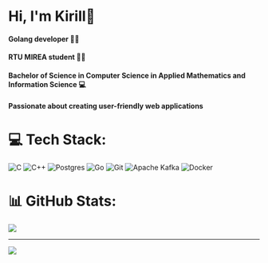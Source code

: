 # Hi, I'm Kirill👋

#### Golang developer 👨‍💻<br/>
#### RTU MIREA student 👨‍🎓<br/>
#### Bachelor of Science in Computer Science in Applied Mathematics and Information Science 💻<br/>
#### Passionate about creating user-friendly web applications<br/>

# 💻 Tech Stack:
![C](https://img.shields.io/badge/c-%2300599C.svg?style=for-the-badge&logo=c&logoColor=white) ![C++](https://img.shields.io/badge/c++-%2300599C.svg?style=for-the-badge&logo=c%2B%2B&logoColor=white) ![Postgres](https://img.shields.io/badge/postgres-%23316192.svg?style=for-the-badge&logo=postgresql&logoColor=white) ![Go](https://img.shields.io/badge/go-%2300ADD8.svg?style=for-the-badge&logo=go&logoColor=white) ![Git](https://img.shields.io/badge/git-%23F05033.svg?style=for-the-badge&logo=git&logoColor=white) ![Apache Kafka](https://img.shields.io/badge/Apache%20Kafka-000?style=for-the-badge&logo=apachekafka) ![Docker](https://img.shields.io/badge/docker-%230db7ed.svg?style=for-the-badge&logo=docker&logoColor=white)
# 📊 GitHub Stats:
![](https://github-readme-stats.vercel.app/api/top-langs/?username=mcqueeN995&theme=dark&hide_border=false&include_all_commits=true&count_private=true&layout=compact)

---
[![](https://visitcount.itsvg.in/api?id=mcqueeN995&icon=0&color=0)](https://visitcount.itsvg.in)

<!-- Proudly created with GPRM ( https://gprm.itsvg.in ) -->
